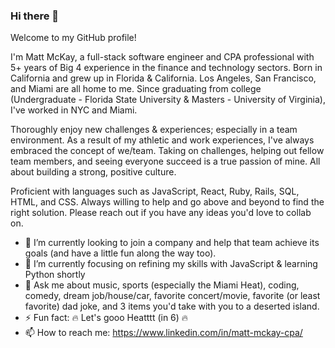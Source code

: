 ### Hi there 👋

Welcome to my GitHub profile! 

I'm Matt McKay, a full-stack software engineer and CPA professional with 5+ years of Big 4 experience in the finance and technology sectors. Born in California and grew up in Florida & California. Los Angeles, San Francisco, and Miami are all home to me.  Since graduating from college (Undergraduate - Florida State University & Masters - University of Virginia), I've worked in NYC and Miami. 

Thoroughly enjoy new challenges & experiences; especially in a team environment. As a result of my athletic and work experiences, I've always embraced the concept of we/team. Taking on challenges, helping out fellow team members, and seeing everyone succeed is a true passion of mine. All about building a strong, positive culture.  

Proficient with languages such as JavaScript, React, Ruby, Rails, SQL, HTML, and CSS. Always willing to help and go above and beyond to find the right solution. Please reach out if you have any ideas you'd love to collab on. 

- 🔭 I’m currently looking to join a company and help that team achieve its goals (and have a little fun along the way too). 
- 🌱 I’m currently focusing on refining my skills with JavaScript & learning Python shortly  
- 💬 Ask me about music, sports (especially the Miami Heat), coding, comedy, dream job/house/car, favorite concert/movie, favorite (or least favorite) dad joke, and 3 items you'd take with you to a deserted island.      
- ⚡ Fun fact: 🔥 Let's gooo Heatttt (in 6) 🔥 
- 📫 How to reach me: https://www.linkedin.com/in/matt-mckay-cpa/

<!--
**mckaymatt3/mckaymatt3** is a ✨ _special_ ✨ repository because its `README.md` (this file) appears on your GitHub profile.

Here are some ideas to get you started:

- 🔭 I’m currently working on ...
- 🌱 I’m currently learning ...
- 👯 I’m looking to collaborate on ...
- 🤔 I’m looking for help with ...

- 📫 How to reach me: ...
- 😄 Pronouns: ...
- ⚡ Fun fact: ...

![Visitor Count](https://profile-counter.glitch.me/mckaymatt3/count.svg)

-->

